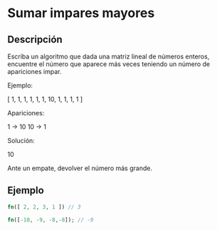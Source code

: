 
# Sumar impares mayores

## Descripción

Escriba un algoritmo que dada una matriz lineal de números enteros, encuentre el número que aparece más veces teniendo un número de apariciones impar.

Ejemplo:

[ 1, 1, 1, 1, 1, 1, 10, 1, 1, 1, 1 ]

Apariciones:

1  -> 10
10 -> 1

Solución:

10

Ante un empate, devolver el número más grande.

## Ejemplo

```php
fn([ 2, 2, 3, 1 ]) // 3

fn([-10, -9, -8,-8]); // -9
```
